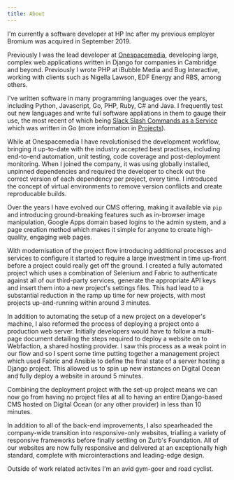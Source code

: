 ```yaml
---
title: About
---
```


I'm currently a software developer at HP Inc after my previous employer Bromium was acquired in September 2019.

Previously I was the lead developer at [Onespacemedia](http://www.onespacemedia.com/), developing large, complex web applications written in Django for companies in Cambridge and beyond. Previously I wrote PHP at iBubble Media and Bug Interactive, working with clients such as Nigella Lawson, EDF Energy and RBS, among others.

I've written software in many programming languages over the years, including Python, Javascript, Go, PHP, Ruby, C# and Java. I frequently test out new languages and write full software appliations in them to gauge their use, the most recent of which being [Slack Slash Commands as a Service](https://sscaas.eu/) which was written in Go (more information in [Projects](/projects/)).

While at Onespacemedia I have revolutionised the development workflow, bringing it up-to-date with the industry accepted best practises, including end-to-end automation, unit testing, code coverage and post-deployment monitoring.  When I joined the company, it was using globally installed, unpinned dependencies and required the developer to check out the correct version of each dependency per project, every time.  I introduced the concept of virtual environments to remove version conflicts and create reproducable builds.

Over the years I have evolved our CMS offering, making it available via `pip` and introducing ground-breaking features such as in-browser image manipulation, Google Apps domain based logins to the admin system, and a page creation method which makes it simple for anyone to create high-quality, engaging web pages.

With modernisation of the project flow introducing additional processes and services to configure it started to require a large investment in time up-front before a project could really get off the ground.  I created a fully automated project which uses a combination of Selenium and Fabric to authenticate against all of our third-party services, generate the appropriate API keys and insert them into a new project's settings files.  This had lead to a substantial reduction in the ramp up time for new projects, with most projects up-and-running within around 3 minutes.

In addition to automating the setup of a new project on a developer's machine, I also reformed the process of deploying a project onto a production web server.  Initially developers would have to follow a multi-page document detailing the steps required to deploy a website on to Webfaction, a shared hosting provider.  I saw this process as a weak point in our flow and so I spent some time putting together a management project which used Fabric and Ansible to define the final state of a server hosting a Django project.  This allowed us to spin up new instances on Digital Ocean and fully deploy a website in around 5 minutes.

Combining the deployment project with the set-up project means we can now go from having no project files at all to having an entire Django-based CMS hosted on Digital Ocean (or any other provider) in less than 10 minutes.

In addition to all of the back-end improvements, I also spearheaded the company-wide transition into responsive-only websites, trialling a variety of responsive frameworks before finally settling on Zurb's Foundation.  All of our websites are now fully responsive and delivered at an exceptionally high standard, complete with microinteractions and leading-edge design.

Outside of work related activites I'm an avid gym-goer and road cyclist.

